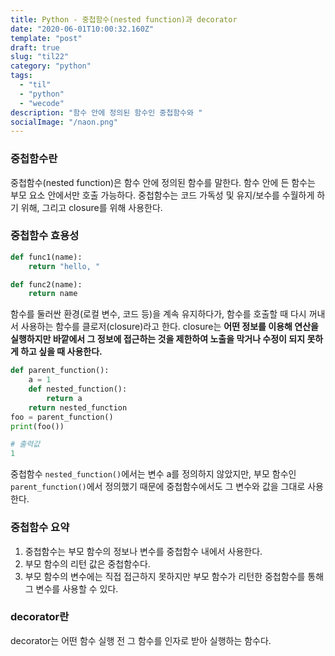 ```yaml
---
title: Python - 중첩함수(nested function)과 decorator
date: "2020-06-01T10:00:32.160Z"
template: "post"
draft: true
slug: "til22"
category: "python"
tags:
  - "til"
  - "python"
  - "wecode"
description: "함수 안에 정의된 함수인 중첩함수와 "
socialImage: "/naon.png"
---
```


### 중첩함수란
중첩함수(nested function)은 함수 안에 정의된 함수를 말한다. 함수 안에 든 함수는 부모 요소 안에서만 호출 가능하다. 중첩함수는 코드 가독성 및 유지/보수를 수월하게 하기 위해, 그리고 closure를 위해 사용한다.

### 중첩함수 효용성

```python
def func1(name):
    return "hello, "

def func2(name):
    return name
```

함수를 둘러싼 환경(로컬 변수, 코드 등)을 계속 유지하다가, 함수를 호출할 때 다시 꺼내서 사용하는 함수를 클로저(closure)라고 한다. closure는 **어떤 정보를 이용해 연산을 실행하지만 바깥에서 그 정보에 접근하는 것을 제한하여 노출을 막거나 수정이 되지 못하게 하고 싶을 때 사용한다.**

```python
def parent_function():
    a = 1
    def nested_function():
        return a
    return nested_function
foo = parent_function()
print(foo())
```
```python
# 출력값
1
```
중첩함수 `nested_function()`에서는 변수 a를 정의하지 않았지만, 부모 함수인 `parent_function()`에서 정의했기 때문에 중첩함수에서도 그 변수와 값을 그대로 사용한다.

### 중첩함수 요약
1. 중첩함수는 부모 함수의 정보나 변수를 중첩함수 내에서 사용한다.
2. 부모 함수의 리턴 값은 중첩함수다.
3. 부모 함수의 변수에는 직접 접근하지 못하지만 부모 함수가 리턴한 중첩함수를 통해 그 변수를 사용할 수 있다.

### decorator란
decorator는 어떤 함수 실행 전 그 함수를 인자로 받아 실행하는 함수다. 